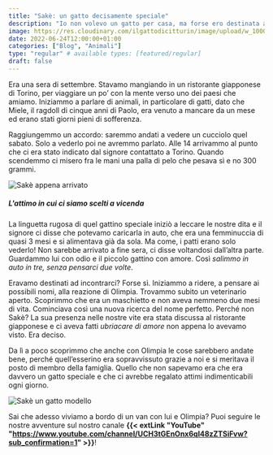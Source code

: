```yaml
---
title: "Sakè: un gatto decisamente speciale"
description: "Io non volevo un gatto per casa, ma forse ero destinata a vivere con il piccolo Sakè."
image: https://res.cloudinary.com/ilgattodicitturin/image/upload/w_1000/f_auto,q_auto:eco/v1656068385/Articoli/Sak%C3%A8_un_gatto_decisamente_speciale_1.2_sekcj5.jpg
date: 2022-06-24T12:00:00+01:00
categories: ["Blog", "Animali"]
type: "regular" # available types: [featured/regular]
draft: false
---
```


Era una sera di settembre. Stavamo mangiando in un ristorante giapponese di Torino, per viaggiare un po’ con la mente verso uno dei paesi che amiamo. Iniziammo a parlare di animali, in particolare di gatti, dato che Miele, il ragdoll di cinque anni di Paolo, era venuto a mancare da un mese ed erano stati giorni pieni di sofferenza.

Raggiungemmo un accordo: saremmo andati a vedere un cucciolo quel sabato. Solo a vederlo poi ne avremmo parlato. Alle 14 arrivammo al punto che ci era stato indicato dal signore contattato a Torino. Quando scendemmo ci misero fra le mani una palla di pelo che pesava sì e no 300 grammi.

![Sakè appena arrivato](https://res.cloudinary.com/ilgattodicitturin/image/upload/w_1000/f_auto,q_auto:eco/v1656068388/Articoli/Sak%C3%A8_un_gatto_decisamente_speciale_1.1_eb3dy2.jpg)

##### L'attimo in cui ci siamo scelti a vicenda
La linguetta rugosa di quel gattino speciale iniziò a leccare le nostre dita e il signore ci disse che potevamo caricarla in auto, che era una femminuccia di quasi 3 mesi e si alimentava già da sola. Ma come, i patti erano solo vederlo! Non sarebbe arrivato a fine sera, ci disse voltandosi dall’altra parte. Guardammo lui con odio e il piccolo gattino con amore. Così *salimmo in auto in tre, senza pensarci due volte*. 

Eravamo destinati ad incontrarci? Forse sì. Iniziammo a ridere, a pensare ai possibili nomi, alla reazione di Olimpia. Trovammo subito un veterinario aperto. Scoprimmo che era un maschietto e non aveva nemmeno due mesi di vita. Cominciava così una nuova ricerca del nome perfetto. Perché non Sakè? La sua presenza nelle nostre vite era stata discussa al ristorante giapponese e ci aveva fatti *ubriacare di amore* non appena lo avevamo visto. Era deciso. 

Da lì a poco scoprimmo che anche con Olimpia le cose sarebbero andate bene, perché quell’esserino era sopravvissuto grazie a noi e si meritava il posto di membro della famiglia. Quello che non sapevamo era che era davvero un gatto speciale e che ci avrebbe regalato attimi indimenticabili ogni giorno.

![Sakè un gatto modello](https://res.cloudinary.com/ilgattodicitturin/image/upload/w_1000/f_auto,q_auto:eco/v1656068705/Articoli/sak%C3%A8_un_gatto_decisamente_speciale_1_3_qwtdkr.jpg)

Sai che adesso viviamo a bordo di un van con lui e Olimpia? 
Puoi seguire le nostre avventure sul nostro canale **{{< extLink "YouTube" "https://www.youtube.com/channel/UCH3tGEnOnx6ql48zZTSiFvw?sub_confirmation=1" >}}**!